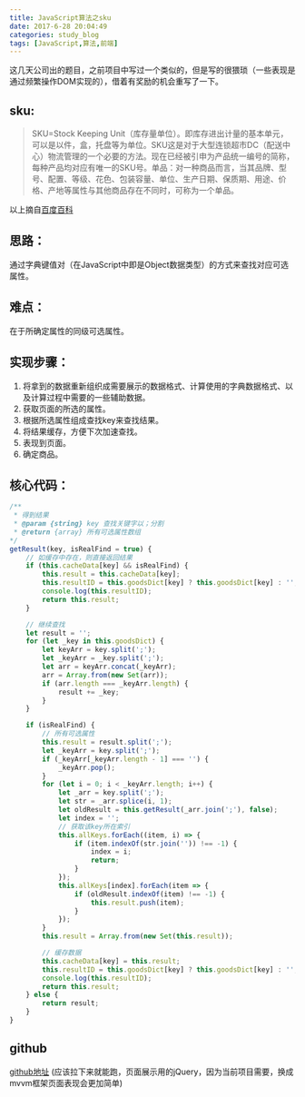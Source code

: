 ```yaml
---
title: JavaScript算法之sku
date: 2017-6-28 20:04:49
categories: study_blog
tags: [JavaScript,算法,前端]
---
```


这几天公司出的题目，之前项目中写过一个类似的，但是写的很猥琐（一些表现是通过频繁操作DOM实现的），借着有奖励的机会重写了一下。

<!-- more -->
## sku: 
> SKU=Stock Keeping Unit（库存量单位）。即库存进出计量的基本单元，可以是以件，盒，托盘等为单位。SKU这是对于大型连锁超市DC（配送中心）物流管理的一个必要的方法。现在已经被引申为产品统一编号的简称，每种产品均对应有唯一的SKU号。单品：对一种商品而言，当其品牌、型号、配置、等级、花色、包装容量、单位、生产日期、保质期、用途、价格、产地等属性与其他商品存在不同时，可称为一个单品。

以上摘自[百度百科](http://baike.baidu.com/item/SKU)

## 思路：
通过字典键值对（在JavaScript中即是Object数据类型）的方式来查找对应可选属性。  

## 难点：
在于所确定属性的同级可选属性。  

## 实现步骤：
1. 将拿到的数据重新组织成需要展示的数据格式、计算使用的字典数据格式、以及计算过程中需要的一些辅助数据。
2. 获取页面的所选的属性。
3. 根据所选属性组成查找key来查找结果。
4. 将结果缓存，方便下次加速查找。
5. 表现到页面。
6. 确定商品。

## 核心代码：
```javascript
/**
 * 得到结果
 * @param {string} key 查找关键字以；分割
 * @return {array} 所有可选属性数组
*/
getResult(key, isRealFind = true) {
	// 如缓存中存在，则直接返回结果
	if (this.cacheData[key] && isRealFind) {
		this.result = this.cacheData[key];
		this.resultID = this.goodsDict[key] ? this.goodsDict[key] : '';
		console.log(this.resultID);
		return this.result;
	}

	// 继续查找
	let result = '';
	for (let _key in this.goodsDict) {
		let keyArr = key.split(';');
		let _keyArr = _key.split(';');
		let arr = keyArr.concat(_keyArr);
		arr = Array.from(new Set(arr));
		if (arr.length === _keyArr.length) {
			result += _key;
		}
	}

	if (isRealFind) {
		// 所有可选属性
		this.result = result.split(';');
		let _keyArr = key.split(';');
		if (_keyArr[_keyArr.length - 1] === '') {
			_keyArr.pop();
		}
		for (let i = 0; i < _keyArr.length; i++) {
			let _arr = key.split(';');
			let str = _arr.splice(i, 1);
			let oldResult = this.getResult(_arr.join(';'), false);
			let index = '';
			// 获取该key所在索引
			this.allKeys.forEach((item, i) => {
				if (item.indexOf(str.join('')) !== -1) {
					index = i;
					return;
				}
			});
			this.allKeys[index].forEach(item => {
				if (oldResult.indexOf(item) !== -1) {
					this.result.push(item);
				}
			});
		}
		this.result = Array.from(new Set(this.result));

		// 缓存数据
		this.cacheData[key] = this.result;
		this.resultID = this.goodsDict[key] ? this.goodsDict[key] : '';
		console.log(this.resultID);
		return this.result;
	} else {
		return result;
	}
}
```
## github
[github地址](https://github.com/sniperbo/algorithms/tree/master/src)  (应该拉下来就能跑，页面展示用的jQuery，因为当前项目需要，换成mvvm框架页面表现会更加简单)
